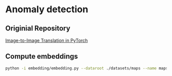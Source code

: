 # Anomaly detection

## Originial Repository 

[Image-to-Image Translation in PyTorch ](https://github.com/junyanz/pytorch-CycleGAN-and-pix2pix)

## Compute embeddings

```bash
python -i embedding/embedding.py --dataroot ./datasets/maps --name maps_cyclegan --model cycle_gan --gpu_ids -1
```

